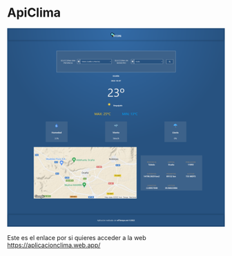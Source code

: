# ApiClima
![Muesta del diseño de la aplicacion(TuClima)](https://github.com/yasinvega/ApiClima/blob/main/src/assets/Screenshot%202022-10-07%20at%2019-17-04%20ApiClima.png)


Este es el enlace por si quieres acceder a la web https://aplicacionclima.web.app/
